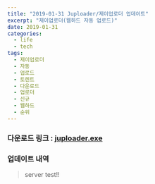 ```yaml
---
title: "2019-01-31 Juploader/제이업로더 업데이트"
excerpt: "제이업로더(웹하드 자동 업로드)"
date: 2019-01-31
categories:
  - life
  - tech
tags:
  - 제이업로더
  - 자동
  - 업로드
  - 토렌트
  - 다운로드
  - 업로더
  - 신규
  - 웹하드
  - 순위
---
```

### 다운로드 링크 : [juploader.exe](http://34.73.229.249/download/jloader)

### 업데이트 내역
>server test!!